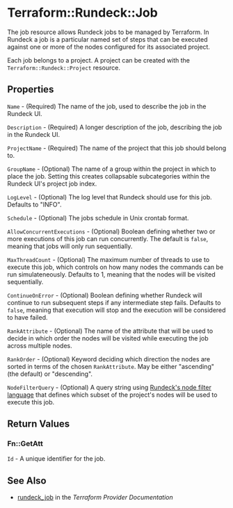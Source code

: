 # Terraform::Rundeck::Job

The job resource allows Rundeck jobs to be managed by Terraform. In Rundeck a job is a particular
named set of steps that can be executed against one or more of the nodes configured for its
associated project.

Each job belongs to a project. A project can be created with the `Terraform::Rundeck::Project` resource.

## Properties

`Name` - (Required) The name of the job, used to describe the job in the Rundeck UI.

`Description` - (Required) A longer description of the job, describing the job in the Rundeck UI.

`ProjectName` - (Required) The name of the project that this job should belong to.

`GroupName` - (Optional) The name of a group within the project in which to place the job.
Setting this creates collapsable subcategories within the Rundeck UI's project job index.

`LogLevel` - (Optional) The log level that Rundeck should use for this job. Defaults to "INFO".

`Schedule` - (Optional) The jobs schedule in Unix crontab format.

`AllowConcurrentExecutions` - (Optional) Boolean defining whether two or more executions of
this job can run concurrently. The default is `false`, meaning that jobs will only run
sequentially.

`MaxThreadCount` - (Optional) The maximum number of threads to use to execute this job, which
controls on how many nodes the commands can be run simulateneously. Defaults to 1, meaning that
the nodes will be visited sequentially.

`ContinueOnError` - (Optional) Boolean defining whether Rundeck will continue to run
subsequent steps if any intermediate step fails. Defaults to `false`, meaning that execution
will stop and the execution will be considered to have failed.

`RankAttribute` - (Optional) The name of the attribute that will be used to decide in which
order the nodes will be visited while executing the job across multiple nodes.

`RankOrder` - (Optional) Keyword deciding which direction the nodes are sorted in terms of
the chosen `RankAttribute`. May be either "ascending" (the default) or "descending".

`NodeFilterQuery` - (Optional) A query string using
[Rundeck's node filter language](http://rundeck.org/docs/manual/node-filters.html#node-filter-syntax)
that defines which subset of the project's nodes will be used to execute this job.


## Return Values

### Fn::GetAtt

`Id` - A unique identifier for the job.

## See Also

* [rundeck_job](https://www.terraform.io/docs/providers/rundeck/r/job.html) in the _Terraform Provider Documentation_